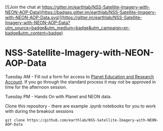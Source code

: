 
[![Join the chat at https://gitter.im/earthlab/NSS-Satellite-Imagery-with-NEON-AOP-Data](https://badges.gitter.im/earthlab/NSS-Satellite-Imagery-with-NEON-AOP-Data.svg)](https://gitter.im/earthlab/NSS-Satellite-Imagery-with-NEON-AOP-Data?utm_source=badge&utm_medium=badge&utm_campaign=pr-badge&utm_content=badge)

# NSS-Satellite-Imagery-with-NEON-AOP-Data

Tuesday AM - Fill out a form for access to [Planet Education and Research Account](https://forms.gle/qWhabjrKKNY6w8tH8). If you go through the standard process it may not be approved in time for the afternoon session. 

Tuesday PM - Hands On with Planet and NEON data.

Clone this repository - there are example .ipynb notebooks for you to work with during the breakout sessions

```
git clone https://github.com/earthlab/NSS-Satellite-Imagery-with-NEON-AOP-Data
```
